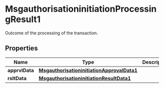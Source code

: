 

# MsgauthorisationinitiationProcessingResult1

Outcome of the processing of the transaction.

## Properties

| Name | Type | Description | Notes |
|------------ | ------------- | ------------- | -------------|
|**apprvlData** | [**MsgauthorisationinitiationApprovalData1**](MsgauthorisationinitiationApprovalData1.md) |  |  [optional] |
|**rsltData** | [**MsgauthorisationinitiationResultData1**](MsgauthorisationinitiationResultData1.md) |  |  [optional] |



